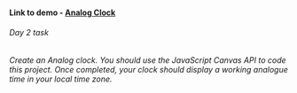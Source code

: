 #### Link to demo - [Analog Clock]('https://abiola-farounbi.github.io/ecx-30days-of-code/day2/') 
###### Day 2 task
###### Create an Analog clock. You should use the JavaScript Canvas API to code this project. Once completed, your clock should display a working analogue time in your local time zone.
